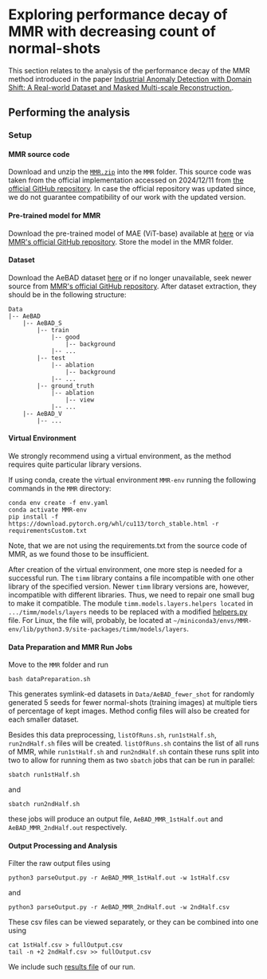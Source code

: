 # Exploring performance decay of MMR with decreasing count of normal-shots
This section relates to the analysis of the performance decay of the MMR method introduced in the paper [Industrial Anomaly Detection with Domain Shift: A Real-world Dataset and Masked Multi-scale Reconstruction.](https://arxiv.org/abs/2304.02216).

## Performing the analysis
### Setup
#### MMR source code
Download and unzip the [`MMR.zip`](https://drive.google.com/file/d/1N4NguN8iYVykRyef6RPRhgdiAyyWVgVm/view?usp=share_link) into the `MMR` folder. This source code was taken from the official implementation accessed on 2024/12/11 from [the official GitHub repository](https://github.com/zhangzilongc/MMR). In case the official repository was updated since, we do not guarantee compatibility of our work with the updated version.
#### Pre-trained model for MMR
Download the pre-trained model of MAE (ViT-base) available at [here](https://dl.fbaipublicfiles.com/mae/visualize/mae_visualize_vit_base.pth) or via [MMR's official GitHub repository](https://github.com/zhangzilongc/MMR).
Store the model in the MMR folder.
#### Dataset

Download the AeBAD dataset [here](https://drive.google.com/file/d/14wkZAFFeudlg0NMFLsiGwS0E593b-lNo/view?usp=share_link) or if no longer unavailable, seek newer source from [MMR's official GitHub repository](https://github.com/zhangzilongc/MMR).
After dataset extraction, they should be in the following  structure:
```
Data
|-- AeBAD
    |-- AeBAD_S
        |-- train
            |-- good
                |-- background
            |-- ...
        |-- test
            |-- ablation
                |-- background
            |-- ...
        |-- ground_truth
            |-- ablation
                |-- view
            |-- ...
    |-- AeBAD_V
        |-- ...
```
#### Virtual Environment
We strongly recommend using a virtual environment, as the method requires quite particular library versions.

If using conda, create the virtual environment `MMR-env` running the following commands in the `MMR` directory:
```
conda env create -f env.yaml
conda activate MMR-env
pip install -f https://download.pytorch.org/whl/cu113/torch_stable.html -r requirementsCustom.txt
```
Note, that we are not using the requirements.txt from the source code of MMR, as we found those to be insufficient.

After creation of the virtual environment, one more step is needed for a successful run. 
The `timm` library contains a file incompatible with one other library of the specified version.
Newer `timm` library versions are, however, incompatible with different libraries. 
Thus, we need to repair one small bug to make it compatible.
The module `timm.models.layers.helpers located` in `.../timm/models/layers` needs to be replaced with a modified [helpers.py](helpers.py) file.
For Linux, the file will, probably, be located at `~/miniconda3/envs/MMR-env/lib/python3.9/site-packages/timm/models/layers`.

#### Data Preparation and MMR Run Jobs
Move to the `MMR` folder and run 
```
bash dataPreparation.sh
```
This generates symlink-ed datasets in `Data/AeBAD_fewer_shot` for randomly generated 5 seeds for fewer normal-shots 
(training images) at multiple tiers of percentage of kept images. Method config files will also be created for each smaller dataset.

Besides this data preprocessing, `listOfRuns.sh`, `run1stHalf.sh`, `run2ndHalf.sh` files will be created. 
`listOfRuns.sh` contains the list of all runs of MMR, while `run1stHalf.sh` and `run2ndHalf.sh` contain these runs split into two to allow for running them as two `sbatch` jobs that can be run in parallel:
```
sbatch run1stHalf.sh
```
and
```
sbatch run2ndHalf.sh
```
these jobs will produce an output file, `AeBAD_MMR_1stHalf.out` and `AeBAD_MMR_2ndHalf.out` respectively.

#### Output Processing and Analysis

Filter the raw output files using 
```
python3 parseOutput.py -r AeBAD_MMR_1stHalf.out -w 1stHalf.csv
```
and
```
python3 parseOutput.py -r AeBAD_MMR_2ndHalf.out -w 2ndHalf.csv
```
These csv files can be viewed separately, or they can be combined into one using 
```
cat 1stHalf.csv > fullOutput.csv
tail -n +2 2ndHalf.csv >> fullOutput.csv
```

We include such [results file](MMR/fullOutput.csv) of our run.
